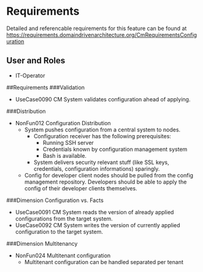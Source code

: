 # Requirements
Detailed and referencable requirements for this feature can be found at https://requirements.domaindrivenarchitecture.org/CmRequirementsConfiguration 

## User and Roles
* IT-Operator

##Requirements
###Validation
* UseCase0090 CM System validates configuration ahead of applying.

###Distribution
* NonFun012 Configuration Distribution
   * System pushes configuration from a central system to nodes.
      * Configuration receiver has the following prerequisites:
        * Running SSH server
        * Credentials known by configuration management system
        * Bash is available.
      * System delivers security relevant stuff (like SSL keys, credentials, configuration informations) sparingly.
   * Config for developer client nodes should be pulled from the config management repository. Developers should be able to apply the config of their developer clients themselves.

###Dimension Configuration vs. Facts
* UseCase0091 CM System reads the version of already applied configurations from the target system.
* UseCase0092 CM System writes the version of currently applied configuration to the target system.

###Dimension Multitenancy
* NonFun024 Multitenant configuration
   * Multitenant configuration can be handled separated per tenant
